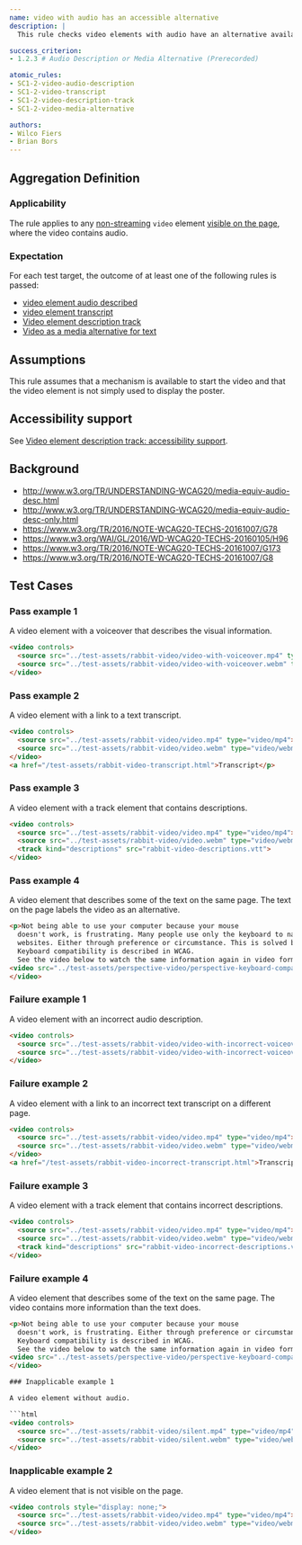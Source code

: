 ```yaml
---
name: video with audio has an accessible alternative
description: |
  This rule checks video elements with audio have an alternative available as audio or as text

success_criterion:
- 1.2.3 # Audio Description or Media Alternative (Prerecorded)

atomic_rules:
- SC1-2-video-audio-description
- SC1-2-video-transcript
- SC1-2-video-description-track
- SC1-2-video-media-alternative

authors:
- Wilco Fiers
- Brian Bors
---
```


## Aggregation Definition

### Applicability

The rule applies to any [non-streaming](#non-streaming) `video` element [visible on the page](#visible-on-the-page), where the video contains audio.

### Expectation

For each test target, the outcome of at least one of the following rules is passed:

- [video element audio described](SC1-2-video-audio-description)
- [video element transcript](SC1-2-video-transcript)
- [Video element description track](SC1-2-video-description-track)
- [Video as a media alternative for text](SC1-2-video-media-alternative)

## Assumptions

This rule assumes that a mechanism is available to start the video and that the video element is not simply used to display the poster.

## Accessibility support

See [Video element description track: accessibility support](SC1-2-Video-description-track.html#accessibility-support).

## Background

- http://www.w3.org/TR/UNDERSTANDING-WCAG20/media-equiv-audio-desc.html
- http://www.w3.org/TR/UNDERSTANDING-WCAG20/media-equiv-audio-desc-only.html
- https://www.w3.org/TR/2016/NOTE-WCAG20-TECHS-20161007/G78
- https://www.w3.org/WAI/GL/2016/WD-WCAG20-TECHS-20160105/H96
- https://www.w3.org/TR/2016/NOTE-WCAG20-TECHS-20161007/G173
- https://www.w3.org/TR/2016/NOTE-WCAG20-TECHS-20161007/G8

## Test Cases

### Pass example 1

A video element with a voiceover that describes the visual information.

```html
<video controls>
  <source src="../test-assets/rabbit-video/video-with-voiceover.mp4" type="video/mp4"></source>
  <source src="../test-assets/rabbit-video/video-with-voiceover.webm" type="video/webm"></source>
</video>
```

### Pass example 2

A video element with a link to a text transcript.

```html
<video controls>
  <source src="../test-assets/rabbit-video/video.mp4" type="video/mp4"></source>
  <source src="../test-assets/rabbit-video/video.webm" type="video/webm"></source>
</video>
<a href="/test-assets/rabbit-video-transcript.html">Transcript</p>
```

### Pass example 3

A video element with a track element that contains descriptions.

```html
<video controls>
  <source src="../test-assets/rabbit-video/video.mp4" type="video/mp4"></source>
  <source src="../test-assets/rabbit-video/video.webm" type="video/webm"></source>
  <track kind="descriptions" src="rabbit-video-descriptions.vtt">
</video>
```

### Pass example 4

A video element that describes some of the text on the same page. The text on the page labels the video as an alternative.

```html
<p>Not being able to use your computer because your mouse 
  doesn't work, is frustrating. Many people use only the keyboard to navigate 
  websites. Either through preference or circumstance. This is solved by keyboard compatibility. 
  Keyboard compatibility is described in WCAG.
  See the video below to watch the same information again in video form.</p>
<video src="../test-assets/perspective-video/perspective-keyboard-compatibility-video.mp4" controls>
</video>
```

### Failure example 1

A video element with an incorrect audio description.

```html
<video controls>
  <source src="../test-assets/rabbit-video/video-with-incorrect-voiceover.mp4" type="video/mp4"></source>
  <source src="../test-assets/rabbit-video/video-with-incorrect-voiceover.webm" type="video/webm"></source>
</video>
```

### Failure example 2

A video element with a link to an incorrect text transcript on a different page.

```html
<video controls>
  <source src="../test-assets/rabbit-video/video.mp4" type="video/mp4"></source>
  <source src="../test-assets/rabbit-video/video.webm" type="video/webm"></source>
</video>
<a href="/test-assets/rabbit-video-incorrect-transcript.html">Transcript</p>
```

### Failure example 3

A video element with a track element that contains incorrect descriptions.

```html
<video controls>
  <source src="../test-assets/rabbit-video/video.mp4" type="video/mp4"></source>
  <source src="../test-assets/rabbit-video/video.webm" type="video/webm"></source>
  <track kind="descriptions" src="rabbit-video-incorrect-descriptions.vtt">
</video>
```

### Failure example 4

A video element that describes some of the text on the same page. The video contains more information than the text does.

```html
<p>Not being able to use your computer because your mouse 
  doesn't work, is frustrating. Either through preference or circumstance. This is solved by keyboard compatibility. 
  Keyboard compatibility is described in WCAG.
  See the video below to watch the same information again in video form.</p>
<video src="../test-assets/perspective-video/perspective-keyboard-compatibility-video.mp4" controls>
</video>

### Inapplicable example 1

A video element without audio.

```html
<video controls>
  <source src="../test-assets/rabbit-video/silent.mp4" type="video/mp4"></source>
  <source src="../test-assets/rabbit-video/silent.webm" type="video/webm"></source>
</video>
```

### Inapplicable example 2

A video element that is not visible on the page.

```html
<video controls style="display: none;">
  <source src="../test-assets/rabbit-video/video.mp4" type="video/mp4"></source>
  <source src="../test-assets/rabbit-video/video.webm" type="video/webm"></source>
</video>
```
